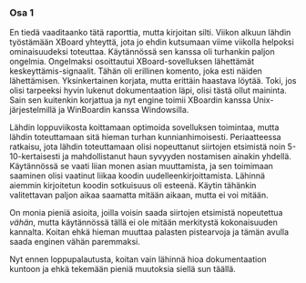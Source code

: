 ### Osa 1

En tiedä vaaditaanko tätä raporttia, mutta kirjoitan silti. Viikon alkuun lähdin työstämään XBoard yhteyttä, jota jo ehdin kutsumaan viime viikolla helpoksi ominaisuudeksi toteuttaa. Käytännössä sen kanssa oli turhankin paljon ongelmia. Ongelmaksi osoittautui XBoard-sovelluksen lähettämät keskeyttämis-signaalit. Tähän oli erillinen komento, joka esti näiden lähettämisen. Yksinkertainen korjata, mutta erittäin haastava löytää. Toki, jos olisi tarpeeksi hyvin lukenut dokumentaation läpi, olisi tästä ollut maininta. Sain sen kuitenkin korjattua ja nyt engine toimii XBoardin kanssa Unix-järjestelmillä ja WinBoardin kanssa Windowsilla.

Lähdin loppuviikosta koittamaan optimoida sovelluksen toimintaa, mutta lähdin toteuttamaan sitä hieman turhan kunnianhimoisesti. Periaatteessa ratkaisu, jota lähdin toteuttamaan olisi nopeuttanut siirtojen etsimistä noin 5-10-kertaisesti ja mahdollistanut haun syvyyden nostamisen ainakin yhdellä. Käytännössä se vaati liian monen asian muuttamista, ja sen toimimaan saaminen olisi vaatinut liikaa koodin uudelleenkirjoittamista. Lähinnä aiemmin kirjoitetun koodin sotkuisuus oli esteenä. Käytin tähänkin valitettavan paljon aikaa saamatta mitään aikaan, mutta ei voi mitään.

On monia pieniä asioita, joilla voisin saada siirtojen etsimistä nopeutettua *vähän*, mutta käytännössä tällä ei ole mitään merkitystä kokonaisuuden kannalta. Koitan ehkä hieman muuttaa palasten pistearvoja ja tämän avulla saada enginen vähän paremmaksi. 

Nyt ennen loppupalautusta, koitan vain lähinnä hioa dokumentaation kuntoon ja ehkä tekemään pieniä muutoksia siellä sun täällä.
